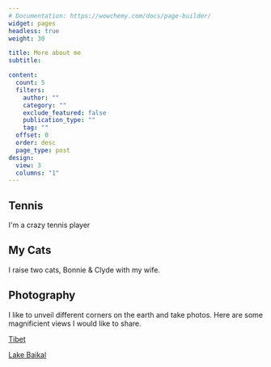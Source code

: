 ```yaml
---
# Documentation: https://wowchemy.com/docs/page-builder/
widget: pages
headless: true
weight: 30

title: More about me
subtitle:

content:
  count: 5
  filters:
    author: ""
    category: ""
    exclude_featured: false
    publication_type: ""
    tag: ""
  offset: 0
  order: desc
  page_type: post
design:
  view: 3
  columns: "1"
---
```


## Tennis

I'm a crazy tennis player 

## My Cats

I raise two cats, Bonnie \& Clyde with my wife. 

## Photography

I like to unveil different corners on the earth and take photos. Here are some magnificient views I would like to share.

[Tibet](https://www.yaofan29597.com/fun/photo/)

[Lake Baikal](https://www.yaofan29597.com/fun/photo/)

